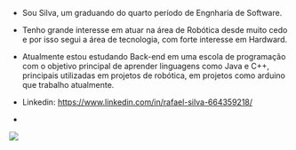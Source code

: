 - Sou Silva, um graduando do quarto período de Engnharia de Software.
- Tenho grande interesse em atuar na área de Robótica desde muito cedo e por isso segui a área de tecnologia, com forte interesse em Hardward.
- Atualmente estou estudando Back-end em uma escola de programação com o objetivo principal de aprender linguagens como Java e C++, principais utilizadas em projetos de robótica, em projetos como arduino que trabalho atualmente.

- Linkedin: https://www.linkedin.com/in/rafael-silva-664359218/
-
<a href="hadessds@gmail.com">
<img src="https://img.shields.io/badge/Gmail-D14836?style=for-the-badge&logo=gmail&logoColor=white"/>
</a>

